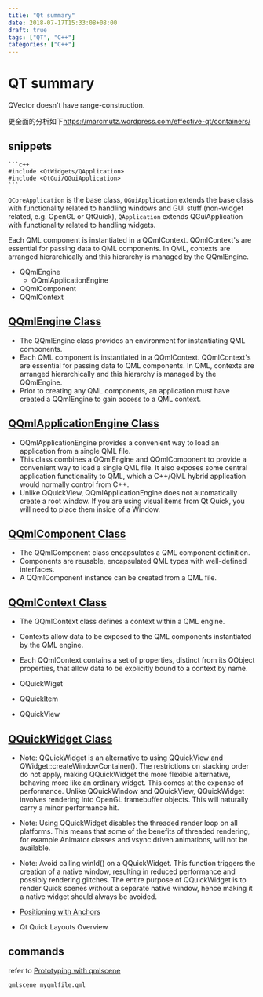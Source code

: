 ```yaml
---
title: "Qt summary"
date: 2018-07-17T15:33:08+08:00
draft: true
tags: ["QT", "C++"]
categories: ["C++"]
---
```


# QT summary

QVector doesn't have range-construction.

更全面的分析如下<https://marcmutz.wordpress.com/effective-qt/containers/>

## snippets
    ```c++
    #include <QtWidgets/QApplication>
    #include <QtGui/QGuiApplication>
    ```
`QCoreApplication` is the base class, `QGuiApplication` extends the base class with functionality related to handling windows and GUI stuff (non-widget related, e.g. OpenGL or QtQuick), `QApplication` extends QGuiApplication with functionality related to handling widgets.

Each QML component is instantiated in a QQmlContext. QQmlContext's are essential for passing data to QML components. In QML, contexts are arranged hierarchically and this hierarchy is managed by the QQmlEngine.

- QQmlEngine
    - QQmlApplicationEngine
- QQmlComponent
- QQmlContext
## [QQmlEngine Class](https://doc.qt.io/qt-5/qqmlengine.html)
- The QQmlEngine class provides an environment for instantiating QML components.
- Each QML component is instantiated in a QQmlContext. QQmlContext's are essential for passing data to QML components. In QML, contexts are arranged hierarchically and this hierarchy is managed by the QQmlEngine.
- Prior to creating any QML components, an application must have created a QQmlEngine to gain access to a QML context.

## [QQmlApplicationEngine Class](https://doc.qt.io/qt-5/qqmlapplicationengine.html)
- QQmlApplicationEngine provides a convenient way to load an application from a single QML file.
- This class combines a QQmlEngine and QQmlComponent to provide a convenient way to load a single QML file. It also exposes some central application functionality to QML, which a C++/QML hybrid application would normally control from C++.
- Unlike QQuickView, QQmlApplicationEngine does not automatically create a root window. If you are using visual items from Qt Quick, you will need to place them inside of a Window.

## [QQmlComponent Class](https://doc.qt.io/qt-5/qqmlcomponent.html)
- The QQmlComponent class encapsulates a QML component definition.
- Components are reusable, encapsulated QML types with well-defined interfaces.
- A QQmlComponent instance can be created from a QML file.

## [QQmlContext Class](https://doc.qt.io/qt-5/qqmlcontext.html)
- The QQmlContext class defines a context within a QML engine.
- Contexts allow data to be exposed to the QML components instantiated by the QML engine.
- Each QQmlContext contains a set of properties, distinct from its QObject properties, that allow data to be explicitly bound to a context by name. 


- QQuickWiget
- QQuickItem
- QQuickView
## [QQuickWidget Class](https://doc.qt.io/qt-5/qquickwidget.html)
- Note: QQuickWidget is an alternative to using QQuickView and QWidget::createWindowContainer(). The restrictions on stacking order do not apply, making QQuickWidget the more flexible alternative, behaving more like an ordinary widget. This comes at the expense of performance. Unlike QQuickWindow and QQuickView, QQuickWidget involves rendering into OpenGL framebuffer objects. This will naturally carry a minor performance hit.
- Note: Using QQuickWidget disables the threaded render loop on all platforms. This means that some of the benefits of threaded rendering, for example Animator classes and vsync driven animations, will not be available.
- Note: Avoid calling winId() on a QQuickWidget. This function triggers the creation of a native window, resulting in reduced performance and possibly rendering glitches. The entire purpose of QQuickWidget is to render Quick scenes without a separate native window, hence making it a native widget should always be avoided. 


- [Positioning with Anchors](https://doc.qt.io/qt-5/qtquick-positioning-anchors.html)
- Qt Quick Layouts Overview

## commands

refer to [Prototyping with qmlscene](https://doc.qt.io/qt-5.9/qtquick-qmlscene.html)
```sh
qmlscene myqmlfile.qml
```
